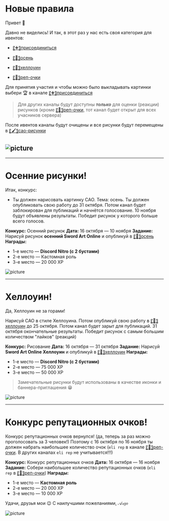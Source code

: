 # Новые правила

Привет :wave:

Давно не виделись!
И так, в этот раз у нас есть своя категория для ивентов:

- [〖➕〗присоединиться](`<#766654077567369216>`)

- [〖🍂〗осень](`<#766654010580140052>`)

- [〖🎃〗хеллоуин](`<#766653837552910337>`)

- [〖📮〗реп-очки](`<#766653722830700554>`)

Для принятия участия и чтобы можно было выкладывать картинки выбери 🏆 в канале [〖➕〗присоединиться](`<#766654077567369216>`)

> Для других каналы будут доступны **_только_** для оценки (реакции) рисунков (кроме [〖📮〗реп-очки](`<#766653722830700554>`), тот канал будет открыт для всех учасников сервера)

После ивентов каналы будут очищены и все рисунки будут перемещены в [〖🖌〗сао-рисунки](`<#743816208347824140>`)

## ![picture](https://i.pinimg.com/originals/de/45/f5/de45f5295021a1882c44a724977b9bb2.jpg)

---

# Осенние рисунки!

Итак, конкурс:

- Ты должен нарисовать картинку САО. Тема: осень. Ты должен опубликовать свою работу до 31 октября. Потом канал будет заблокирован для публикаций и начнётся голосование. 10 ноября будут объявлены результаты. Победит рисунок у которого больше всего голосов.

**Конкурс:** Осенний рисунок
**Дата:** 16 октября — 10 ноября
**Задание:** Нарисуй рисунок **осенний Sword Art Online** и опубликуй в [〖🍂〗осень](`<#766654010580140052>`)
**Награды:**

- 1-е место — **Discord Nitro (с 2 бустами)**
- 2-е место — Кастомная роль
- 3-е место — 20 000 XP

![picture](https://c.wallhere.com/photos/8f/ef/anime_bench_Sword_Art_Online_Yuuki_Asuna_Kirigaya_Kazuto_rose_leaves_Swordsouls-136545.jpg!d)

---

# Хеллоуин!

Да, Хеллоуин не за горами!

Нарисуй САО в стиле Хеллоуина. Потом опубликуй свою работу в [〖🎃〗хеллоуин](`<#766653837552910337>`) до 25 октября. Потом канал будет зарыт для публикаций. 31 октября окончательные результаты. Победит рисунок с самым большим количеством "лайков" (реакций)

**Конкурс:** Рисование
**Дата:** 16 октября — 31 октября
**Задание:** Нарисуй **Sword Art Online Хеллоуин** и опубликуй в [〖🎃〗хеллоуин](`<#766653837552910337>`)
**Награды:**

- 1-е место — **Discord Nitro (с 2 бустами)**
- 2-е место — 75 000 XP
- 3-е место — 50 000 XP

> Замечательные рисунки будут использованы в качестве иконки и баннера-приглашения 😁

![picture](https://images6.fanpop.com/image/photos/42900000/Sword-Art-Online-Halloween-blaze1213isback-42930606-1024-576.jpg)

---

# Конкурс репутационных очков!

Конкурс репутационных очков вернулся! (да, теперь за раз можно проголосовать за 3 человек!) Поэтому с 16 октября по 16 ноября ты должен набрать наибольшее количество очок (`eli rep` в канале [〖📮〗реп-очки](`<#766653722830700554>`). В других каналах `eli rep` не учитывается!!!)

**Конкурс:** Конкурс репутационных очков
**Дата:** 16 октября — 16 ноября
**Задание:** Собери наибольшее количество репутационных очков (`eli rep` в [〖📮〗реп-очки](`<#766653722830700554>`))
**Награды:**

- 1-е место — **Кастомная роль**
- 2-е место — 20 000 XP
- 3-е место — 10 000 XP

Удачи, друзья мои :wink:
С наилучшими пожеланиями,
𝒜𝓇𝑔𝑜

![picture](https://images-wixmp-ed30a86b8c4ca887773594c2.wixmp.com/f/0321f27e-76e5-4ebb-b605-8d6b8156872a/d6rr3ai-92b7dc18-14cc-4f01-8e4a-bc9356bc9d12.jpg/v1/fill/w_1024,h_576,q_75,strp/sword_art_online_halloween_by_eclairdesigns_d6rr3ai-fullview.jpg?token=eyJ0eXAiOiJKV1QiLCJhbGciOiJIUzI1NiJ9.eyJzdWIiOiJ1cm46YXBwOiIsImlzcyI6InVybjphcHA6Iiwib2JqIjpbW3siaGVpZ2h0IjoiPD01NzYiLCJwYXRoIjoiXC9mXC8wMzIxZjI3ZS03NmU1LTRlYmItYjYwNS04ZDZiODE1Njg3MmFcL2Q2cnIzYWktOTJiN2RjMTgtMTRjYy00ZjAxLThlNGEtYmM5MzU2YmM5ZDEyLmpwZyIsIndpZHRoIjoiPD0xMDI0In1dXSwiYXVkIjpbInVybjpzZXJ2aWNlOmltYWdlLm9wZXJhdGlvbnMiXX0.__o6nXYlegttSb2CFYvG4UOVoKULmG7OeRhO-eIp89E)
